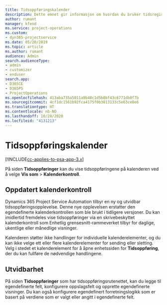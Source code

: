```yaml
---
title: Tidsoppføringskalender
description: Dette emnet gir informasjon om hvordan du bruker tidsregistreringskalenderen.
author: rumant
manager: kfend
ms.service: project-operations
ms.custom:
- dyn365-projectservice
ms.date: 05/20/2019
ms.topic: article
ms.author: rumant
audience: Admin
search.audienceType:
- admin
- customizer
- enduser
search.app:
- D365CE
- D365PS
- ProjectOperations
ms.openlocfilehash: 413aba735a5011a9b40c1d5b0bf43c6771db0f7b
ms.sourcegitcommit: 4cf1dc1561b92fca4175f0b3813133c5e63ce8e6
ms.translationtype: HT
ms.contentlocale: nb-NO
ms.lasthandoff: 10/28/2020
ms.locfileid: "4131213"
---
```

# <a name="time-entry-calendar"></a>Tidsoppføringskalender

[!INCLUDE[cc-applies-to-psa-app-3.x](../includes/cc-applies-to-psa-app-3x.md)]

På siden **Tidsoppføringer** kan du vise tidsoppføringene på kalenderen ved å velge **Vis som** \> **Kalenderkontroll**.

## <a name="updated-calendar-control"></a>Oppdatert kalenderkontroll

Dynamics 365 Project Service Automation tilbyr en ny og utvidbar tidsoppføringsopplevelse. Denne nye opplevelsen erstatter den egendefinerte kalenderkontrollen som ble brukt i tidligere versjoner. Du kan imidlertid fremdeles vise tidsoppføringer via en skrivebeskyttet kalenderkontroll som Enhetlig grensesnitt-rammeverket tilbyr for daglige, ukentlige eller månedlige visninger.

Kalenderen støtter ikke handlinger for individuelle kalenderelementer, og du kan ikke velge ett eller flere kalenderelementer for sending eller sletting. Velg i stedet et kalenderelement for å åpne enhetssiden for **Tidsoppføring**, der du kan fullføre de nødvendige handlingene.

## <a name="extensibility"></a>Utvidbarhet

På siden **Tidsoppføringer** som har tidsoppføringsrutenettet, kan du legge til egendefinerte felt, konfigurere oppslagsfelt og opprette egendefinerte visninger. Du kan også konfigurere egendefinert forretningslogikk som er basert på verdiene som er valgt eller angitt i egendefinerte felt.
